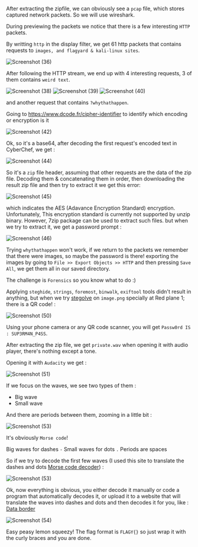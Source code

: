 After extracting the zipfile, we can obviously see a `pcap` file, which stores captured network packets. So we will use wireshark.

During previewing the packets we notice that there is a few interesting `HTTP` packets.

By writting `http` in the display filter, we get 61 http packets that contains requests to `images, and flagyard & kali-linux sites`.

![Screenshot (36)](https://github.com/SultanCYB/CyberNights-5/assets/107263975/0c893f5e-7652-41ae-93c6-24425ab45e04)


After following the HTTP stream, we end up with 4 interesting requests, 3 of them contains `weird text`.


![Screenshot (38)](https://github.com/SultanCYB/CyberNights-5/assets/107263975/9932e432-025b-47e7-8ec6-7ed7f7991cd7)
![Screenshot (39)](https://github.com/SultanCYB/CyberNights-5/assets/107263975/8d371fad-0d4a-4cfb-a9c4-042aa8c39cf2)
![Screenshot (40)](https://github.com/SultanCYB/CyberNights-5/assets/107263975/9b224384-7a0e-4028-a97b-31f794c58491)

and another request that contains `?whythathappen`.

Going to https://www.dcode.fr/cipher-identifier to identify which encoding or encryption is it

![Screenshot (42)](https://github.com/SultanCYB/CyberNights-5/assets/107263975/206bcf0b-0226-41e3-a75d-26035a976acb)


Ok, so it's a base64, after decoding the first request's encoded text in CyberChef, we get :


![Screenshot (44)](https://github.com/SultanCYB/CyberNights-5/assets/107263975/cef8c6d7-e1b2-4396-b391-da917af4f9f4)


So it's a `zip` file header, assuming that other requests are the data of the zip file.
Decoding them & concatenating them in order, then downloading the result zip file and then try to extract it we get this error:

![Screenshot (45)](https://github.com/SultanCYB/CyberNights-5/assets/107263975/c4b3673b-7f5d-4db5-be37-26fdd3599db3)


which indicates the AES (Adavance Encryption Standard) encryption. Unfortunately, This encryption standard is currently not supported by unzip binary. However, 7zip package can be used to extract such files.
but when we try to extract it, we get a password prompt : 

![Screenshot (46)](https://github.com/SultanCYB/CyberNights-5/assets/107263975/5bde24a7-ec5f-4259-9ddc-f917f2c1a1ba)

Trying `whythathappen` won't work, if we return to the packets we remember that there were images, so maybe the password is there!
exporting the images by going to `File >> Export Objects >> HTTP` and then pressing `Save All`, we get them all in our saved directory.

The challenge is `Forensics` so you know what to do :)

Applying `steghide`, `strings`, `foremost`, `binwalk`, `exiftool` tools didn't result in anything,
but when we try [stegolve](https://github.com/manisashank/stegsolve/blob/master/process%20to%20install%20stegsolve) on `image.png` specially at Red plane 1; there is a QR code! :

![Screenshot (50)](https://github.com/SultanCYB/CyberNights-5/assets/107263975/d28c8c8f-fbfa-4786-86e9-a3cf602486e1)

Using your phone camera or any QR code scanner, you will get `Passw0rd IS : SUP3RM4N_P4SS`.

After extracting the zip file, we get `private.wav` when opening it with audio player, there's nothing except a tone.

Opening it with `Audacity` we get :

![Screenshot (51)](https://github.com/SultanCYB/CyberNights-5/assets/107263975/da7c9914-7dcb-4de9-a174-cd9d11a363e5)

If we focus on the waves, we see two types of them :

- Big wave
- Small wave

And there are periods between them, zooming in a little bit :

![Screenshot (53)](https://github.com/SultanCYB/CyberNights-5/assets/107263975/62479ff7-dbd0-408b-8c8c-c058d97cc875)

It's obviously `Morse code`!

Big waves for dashes `-`
Small waves for dots `.`
Periods are spaces

So if we try to decode the first few waves (I used this site to translate the dashes and dots [Morse code decoder](https://morsecode.world/international/translator.html)) :

![Screenshot (53)](https://github.com/SultanCYB/CyberNights-5/assets/107263975/b23cfeaf-9632-4fbb-bbce-df39aceba077)

Ok, now everything is obvious, you either decode it manually or code a program that automatically decodes it, or upload it to a website that will translate the waves into dashes and dots and then decodes it for you, like : [Data border](https://databorder.com/transfer/morse-sound-receiver/)

![Screenshot (54)](https://github.com/SultanCYB/CyberNights-5/assets/107263975/a530ee8b-0acb-4052-9a38-081da43bdd80)

Easy peasy lemon squeezy!
The flag format is `FLAGY{}` so just wrap it with the curly braces and you are done.
